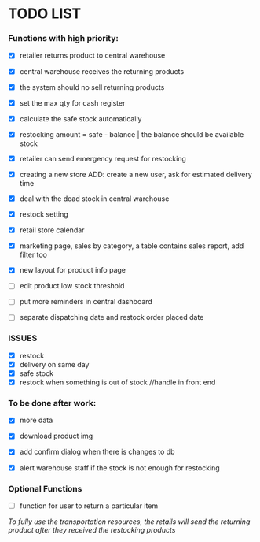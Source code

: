 # TODO LIST

### Functions with high priority:

- [x] retailer returns product to central warehouse
- [x] central warehouse receives the returning products
- [x] the system should no sell returning products 
- [x] set the max qty for cash register
- [x] calculate the safe stock automatically 
- [x] restocking amount = safe - balance | the balance should be available stock 
- [x] retailer can send emergency request for restocking
- [x] creating a new store ADD: create a new user, ask for estimated delivery time
- [x] deal with the dead stock in central warehouse
- [x] restock setting
- [x] retail store calendar
- [x] marketing page, sales by category, a table contains sales report, add filter too
- [x] new layout for product info page
- [ ] edit product low stock threshold
- [ ] put more reminders in central dashboard
- [ ] separate dispatching date and restock order placed date 


### ISSUES
- [x] restock <Back>
- [x] delivery on same day
- [x] safe stock 
- [x] restock when something is out of stock //handle in front end

### To be done after work:

- [x] more data
- [x] download product img
- [x] add confirm dialog when there is changes to db 
- [x] alert warehouse staff if the stock is not enough for restocking


### Optional Functions
- [ ] function for user to return a particular item


_To fully use the transportation resources, the retails will send the returning product after they received the restocking products_